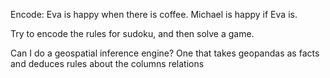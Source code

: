 Encode: 
        Eva is happy when there is coffee.
        Michael is happy if Eva is.


Try to encode the rules for sudoku, and then solve a game.



Can I do a geospatial inference engine?
        One that takes geopandas as facts
        and deduces rules about the columns relations
